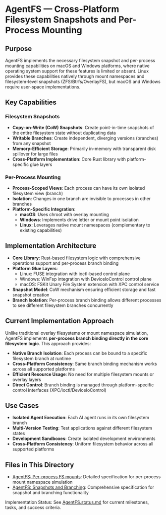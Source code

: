# AgentFS — Cross-Platform Filesystem Snapshots and Per-Process Mounting

## Purpose

AgentFS implements the necessary filesystem snapshot and per-process mounting capabilities on macOS and Windows platforms, where native operating system support for these features is limited or absent. Linux provides these capabilities natively through mount namespaces and filesystem-level snapshots (ZFS/Btrfs/OverlayFS), but macOS and Windows require user-space implementations.

## Key Capabilities

### Filesystem Snapshots

- **Copy-on-Write (CoW) Snapshots**: Create point-in-time snapshots of the entire filesystem state without duplicating data
- **Writable Branches**: Create independent, diverging versions (branches) from any snapshot
- **Memory-Efficient Storage**: Primarily in-memory with transparent disk spillover for large files
- **Cross-Platform Implementation**: Core Rust library with platform-specific glue layers

### Per-Process Mounting

- **Process-Scoped Views**: Each process can have its own isolated filesystem view (branch)
- **Isolation**: Changes in one branch are invisible to processes in other branches
- **Platform-Specific Integration**:
  - **macOS**: Uses chroot with overlay mounting
  - **Windows**: Implements drive letter or mount point isolation
  - **Linux**: Leverages native mount namespaces (complementary to existing capabilities)

## Implementation Architecture

- **Core Library**: Rust-based filesystem logic with comprehensive operations support and per-process branch binding
- **Platform Glue Layers**:
  - Linux: FUSE integration with ioctl-based control plane
  - Windows: WinFsp integration with DeviceIoControl control plane
  - macOS: FSKit Unary File System extension with XPC control service
- **Snapshot Model**: CoW mechanism ensuring efficient storage and fast snapshot creation
- **Branch Isolation**: Per-process branch binding allows different processes to see different filesystem branches concurrently

## Current Implementation Approach

Unlike traditional overlay filesystems or mount namespace simulation, AgentFS implements **per-process branch binding directly in the core filesystem logic**. This approach provides:

- **Native Branch Isolation**: Each process can be bound to a specific filesystem branch at runtime
- **Cross-Platform Consistency**: Same branch binding mechanism works across all supported platforms
- **Efficient Resource Usage**: No need for multiple filesystem mounts or overlay layers
- **Direct Control**: Branch binding is managed through platform-specific control interfaces (XPC/ioctl/DeviceIoControl)

## Use Cases

- **Isolated Agent Execution**: Each AI agent runs in its own filesystem branch
- **Multi-Version Testing**: Test applications against different filesystem states
- **Development Sandboxes**: Create isolated development environments
- **Cross-Platform Consistency**: Uniform filesystem behavior across all supported platforms

## Files in This Directory

- [AgentFS: Per-process FS mounts](AgentFS%20-%20Per-process%20FS%20mounts.md): Detailed specification for per-process mount namespace simulation
- [AgentFS: Snapshots and Branching](AgentFS%20-%20Snapshots%20and%20Branching.md): Comprehensive specification for snapshot and branching functionality

Implementation Status: See [AgentFS.status.md](AgentFS.status.md) for current milestones, tasks, and success criteria.

